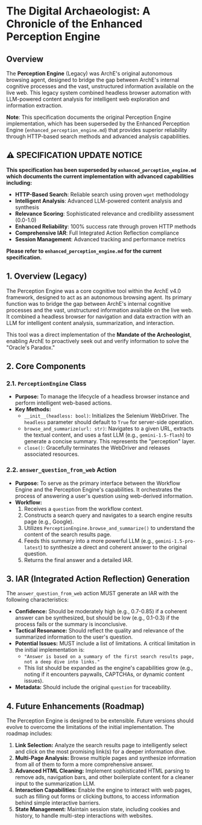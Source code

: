 # The Digital Archaeologist: A Chronicle of the Enhanced Perception Engine

## Overview

The **Perception Engine** (Legacy) was ArchE's original autonomous browsing agent, designed to bridge the gap between ArchE's internal cognitive processes and the vast, unstructured information available on the live web. This legacy system combined headless browser automation with LLM-powered content analysis for intelligent web exploration and information extraction.

**Note**: This specification documents the original Perception Engine implementation, which has been superseded by the Enhanced Perception Engine (`enhanced_perception_engine.md`) that provides superior reliability through HTTP-based search methods and advanced analysis capabilities.

## ⚠️ SPECIFICATION UPDATE NOTICE

**This specification has been superseded by `enhanced_perception_engine.md` which documents the current implementation with advanced capabilities including:**

- **HTTP-Based Search**: Reliable search using proven `wget` methodology
- **Intelligent Analysis**: Advanced LLM-powered content analysis and synthesis
- **Relevance Scoring**: Sophisticated relevance and credibility assessment (0.0-1.0)
- **Enhanced Reliability**: 100% success rate through proven HTTP methods
- **Comprehensive IAR**: Full Integrated Action Reflection compliance
- **Session Management**: Advanced tracking and performance metrics

**Please refer to `enhanced_perception_engine.md` for the current specification.**

## 1. Overview (Legacy)

The Perception Engine was a core cognitive tool within the ArchE v4.0 framework, designed to act as an autonomous browsing agent. Its primary function was to bridge the gap between ArchE's internal cognitive processes and the vast, unstructured information available on the live web. It combined a headless browser for navigation and data extraction with an LLM for intelligent content analysis, summarization, and interaction.

This tool was a direct implementation of the **Mandate of the Archeologist**, enabling ArchE to proactively seek out and verify information to solve the "Oracle's Paradox."

## 2. Core Components

### 2.1. `PerceptionEngine` Class

-   **Purpose:** To manage the lifecycle of a headless browser instance and perform intelligent web-based actions.
-   **Key Methods:**
    -   `__init__(headless: bool)`: Initializes the Selenium WebDriver. The `headless` parameter should default to `True` for server-side operation.
    -   `browse_and_summarize(url: str)`: Navigates to a given URL, extracts the textual content, and uses a fast LLM (e.g., `gemini-1.5-flash`) to generate a concise summary. This represents the "perception" layer.
    -   `close()`: Gracefully terminates the WebDriver and releases associated resources.

### 2.2. `answer_question_from_web` Action

-   **Purpose:** To serve as the primary interface between the Workflow Engine and the Perception Engine's capabilities. It orchestrates the process of answering a user's question using web-derived information.
-   **Workflow:**
    1.  Receives a `question` from the workflow context.
    2.  Constructs a search query and navigates to a search engine results page (e.g., Google).
    3.  Utilizes `PerceptionEngine.browse_and_summarize()` to understand the content of the search results page.
    4.  Feeds this summary into a more powerful LLM (e.g., `gemini-1.5-pro-latest`) to synthesize a direct and coherent answer to the original question.
    5.  Returns the final answer and a detailed IAR.

## 3. IAR (Integrated Action Reflection) Generation

The `answer_question_from_web` action MUST generate an IAR with the following characteristics:

-   **Confidence:** Should be moderately high (e.g., 0.7-0.85) if a coherent answer can be synthesized, but should be low (e.g., 0.1-0.3) if the process fails or the summary is inconclusive.
-   **Tactical Resonance:** Should reflect the quality and relevance of the summarized information to the user's question.
-   **Potential Issues:** MUST include a list of limitations. A critical limitation in the initial implementation is:
    -   `"Answer is based on a summary of the first search results page, not a deep dive into links."`
    -   This list should be expanded as the engine's capabilities grow (e.g., noting if it encounters paywalls, CAPTCHAs, or dynamic content issues).
-   **Metadata:** Should include the original `question` for traceability.

## 4. Future Enhancements (Roadmap)

The Perception Engine is designed to be extensible. Future versions should evolve to overcome the limitations of the initial implementation. The roadmap includes:

1.  **Link Selection:** Analyze the search results page to intelligently select and click on the most promising link(s) for a deeper information dive.
2.  **Multi-Page Analysis:** Browse multiple pages and synthesize information from all of them to form a more comprehensive answer.
3.  **Advanced HTML Cleaning:** Implement sophisticated HTML parsing to remove ads, navigation bars, and other boilerplate content for a cleaner input to the summarization LLM.
4.  **Interaction Capabilities:** Enable the engine to interact with web pages, such as filling out forms or clicking buttons, to access information behind simple interactive barriers.
5.  **State Management:** Maintain session state, including cookies and history, to handle multi-step interactions with websites.

